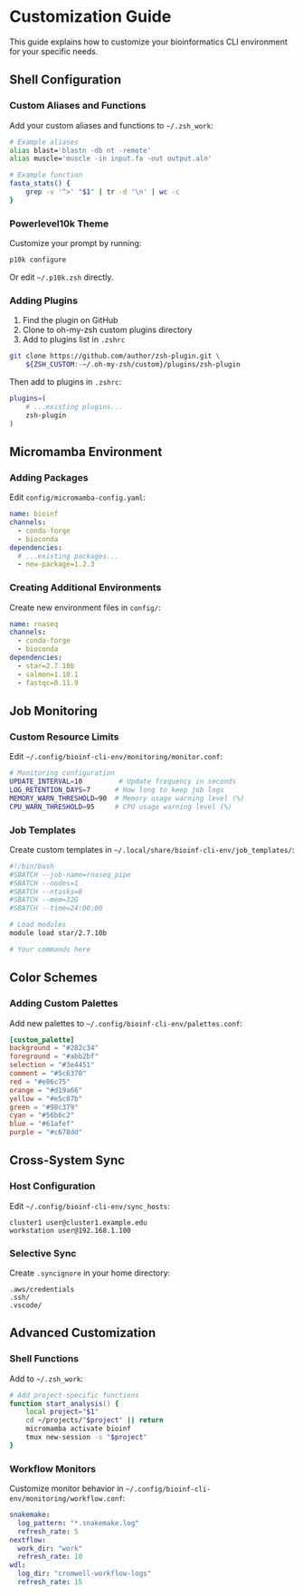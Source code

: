 # Customization Guide

This guide explains how to customize your bioinformatics CLI environment for your
specific needs.

## Shell Configuration

### Custom Aliases and Functions

Add your custom aliases and functions to `~/.zsh_work`:

```zsh
# Example aliases
alias blast='blastn -db nt -remote'
alias muscle='muscle -in input.fa -out output.aln'

# Example function
fasta_stats() {
    grep -v '^>' "$1" | tr -d '\n' | wc -c
}
```

### Powerlevel10k Theme

Customize your prompt by running:

```bash
p10k configure
```

Or edit `~/.p10k.zsh` directly.

### Adding Plugins

1. Find the plugin on GitHub
2. Clone to oh-my-zsh custom plugins directory
3. Add to plugins list in `.zshrc`

```bash
git clone https://github.com/author/zsh-plugin.git \
    ${ZSH_CUSTOM:-~/.oh-my-zsh/custom}/plugins/zsh-plugin
```

Then add to plugins in `.zshrc`:

```zsh
plugins=(
    # ...existing plugins...
    zsh-plugin
)
```

## Micromamba Environment

### Adding Packages

Edit `config/micromamba-config.yaml`:

```yaml
name: bioinf
channels:
  - conda-forge
  - bioconda
dependencies:
  # ...existing packages...
  - new-package=1.2.3
```

### Creating Additional Environments

Create new environment files in `config/`:

```yaml
name: rnaseq
channels:
  - conda-forge
  - bioconda
dependencies:
  - star=2.7.10b
  - salmon=1.10.1
  - fastqc=0.11.9
```

## Job Monitoring

### Custom Resource Limits

Edit `~/.config/bioinf-cli-env/monitoring/monitor.conf`:

```bash
# Monitoring configuration
UPDATE_INTERVAL=10         # Update frequency in seconds
LOG_RETENTION_DAYS=7      # How long to keep job logs
MEMORY_WARN_THRESHOLD=90  # Memory usage warning level (%)
CPU_WARN_THRESHOLD=95     # CPU usage warning level (%)
```

### Job Templates

Create custom templates in `~/.local/share/bioinf-cli-env/job_templates/`:

```bash
#!/bin/bash
#SBATCH --job-name=rnaseq_pipe
#SBATCH --nodes=1
#SBATCH --ntasks=8
#SBATCH --mem=32G
#SBATCH --time=24:00:00

# Load modules
module load star/2.7.10b

# Your commands here
```

## Color Schemes

### Adding Custom Palettes

Add new palettes to `~/.config/bioinf-cli-env/palettes.conf`:

```toml
[custom_palette]
background = "#282c34"
foreground = "#abb2bf"
selection = "#3e4451"
comment = "#5c6370"
red = "#e06c75"
orange = "#d19a66"
yellow = "#e5c07b"
green = "#98c379"
cyan = "#56b6c2"
blue = "#61afef"
purple = "#c678dd"
```

## Cross-System Sync

### Host Configuration

Edit `~/.config/bioinf-cli-env/sync_hosts`:

```text
cluster1 user@cluster1.example.edu
workstation user@192.168.1.100
```

### Selective Sync

Create `.syncignore` in your home directory:

```text
.aws/credentials
.ssh/
.vscode/
```

## Advanced Customization

### Shell Functions

Add to `~/.zsh_work`:

```zsh
# Add project-specific functions
function start_analysis() {
    local project="$1"
    cd ~/projects/"$project" || return
    micromamba activate bioinf
    tmux new-session -s "$project"
}
```

### Workflow Monitors

Customize monitor behavior in `~/.config/bioinf-cli-env/monitoring/workflow.conf`:

```yaml
snakemake:
  log_pattern: "*.snakemake.log"
  refresh_rate: 5
nextflow:
  work_dir: "work"
  refresh_rate: 10
wdl:
  log_dir: "cromwell-workflow-logs"
  refresh_rate: 15
```

